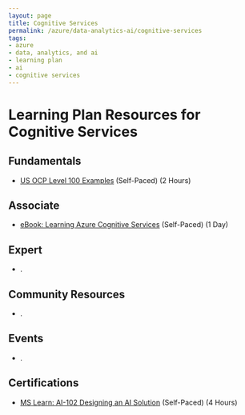 ```yaml
---
layout: page
title: Cognitive Services
permalink: /azure/data-analytics-ai/cognitive-services
tags: 
- azure
- data, analytics, and ai
- learning plan
- ai
- cognitive services
---
```


# Learning Plan Resources for Cognitive Services

## Fundamentals

* [US OCP Level 100 Examples](https://github.com/ChrisKahrs/OCP-AI-Links/tree/master/3-Cognitive-Search) (Self-Paced) (2 Hours)

## Associate

* [eBook: Learning Azure Cognitive Services](https://azure.microsoft.com/en-us/resources/learning-azure-cognitive-services/) (Self-Paced) (1 Day)

## Expert

* .

## Community Resources

* .

## Events

* .

## Certifications

* [MS Learn: AI-102 Designing an AI Solution](https://docs.microsoft.com/en-us/learn/certifications/exams/ai-102) (Self-Paced) (4 Hours)
